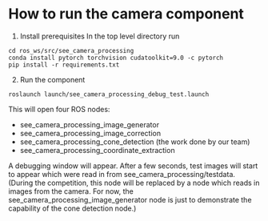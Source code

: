 
# How to run the camera component

1. Install prerequisites
In the top level directory run
```
cd ros_ws/src/see_camera_processing
conda install pytorch torchvision cudatoolkit=9.0 -c pytorch
pip install -r requirements.txt
```

2. Run the component
```
roslaunch launch/see_camera_processing_debug_test.launch
```
This will open four ROS nodes:
- see_camera_processing_image_generator
- see_camera_processing_image_correction
- see_camera_processing_cone_detection (the work done by our team)
- see_camera_processing_coordinate_extraction

A debugging window will appear. After a few seconds, test images will start to appear
which were read in from see_camera_processing/testdata. (During the competition,
this node will be replaced by a node which reads in images from the camera. For now, the see_camera_processing_image_generator node is just to demonstrate the capability of the cone detection node.)

